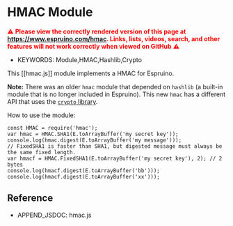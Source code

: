 <!--- Copyright (c) 2020 Gordon Williams. See the file LICENSE for copying permission. -->
HMAC Module
===========

<span style="color:red">:warning: **Please view the correctly rendered version of this page at https://www.espruino.com/hmac. Links, lists, videos, search, and other features will not work correctly when viewed on GitHub** :warning:</span>

* KEYWORDS: Module,HMAC,Hashlib,Crypto

This [[hmac.js]] module implements a HMAC for Espruino.

**Note:** There was an older `hmac` module that depended on `hashlib` (a built-in module
  that is no longer included in Espruino). This new `hmac` has a different API
  that uses the [`crypto` library](http://www.espruino.com/Reference#crypto).

How to use the module:

```
const HMAC = require('hmac');
var hmac = HMAC.SHA1(E.toArrayBuffer('my secret key'));
console.log(hmac.digest(E.toArrayBuffer('my message')));
// FixedSHA1 is faster than SHA1, but digested message must always be the same fixed length.
var hmacf = HMAC.FixedSHA1(E.toArrayBuffer('my secret key'), 2); // 2 bytes
console.log(hmacf.digest(E.toArrayBuffer('bb')));
console.log(hmacf.digest(E.toArrayBuffer('xx')));
```

Reference
--------------

* APPEND_JSDOC: hmac.js
